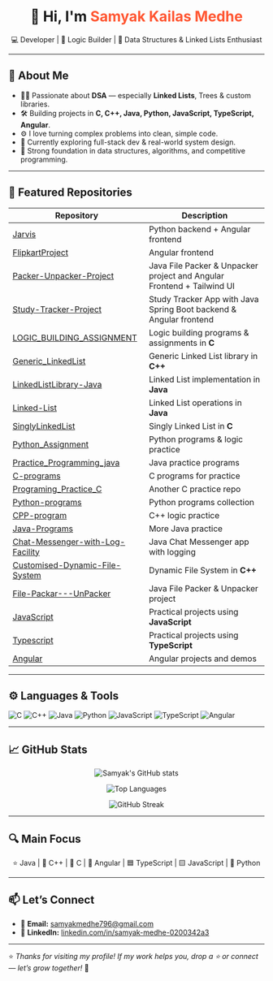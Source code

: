 <h1 align="center">👋 Hi, I'm <span style="color:#FF5733;">Samyak Kailas Medhe</span></h1>

<p align="center">
  💻 Developer | 🧩 Logic Builder | 🔗 Data Structures & Linked Lists Enthusiast
</p>

---

## 🚀 About Me

- 👨‍💻 Passionate about **DSA** — especially **Linked Lists**, Trees & custom libraries.
- 🛠️ Building projects in **C, C++, Java, Python, JavaScript, TypeScript, Angular**.
- ⚙️ I love turning complex problems into clean, simple code.
- 🌱 Currently exploring full-stack dev & real-world system design.
- 🧠 Strong foundation in data structures, algorithms, and competitive programming.

---

## 📌 Featured Repositories

| Repository | Description |
| ----------------------------- | ------------------------------------------------------------------------------------ |
| [Jarvis](https://github.com/Samyakmedhe/Jarvis) |Python backend + Angular frontend|
| [FlipkartProject](https://github.com/Samyakmedhe/FlikartAppProject) | Angular frontend|
| [Packer-Unpacker-Project](https://github.com/Samyakmedhe/Packer-UnPacker-Project) | Java File Packer & Unpacker project and Angular Frontend + Tailwind UI|
| [Study-Tracker-Project](https://github.com/Samyakmedhe/Study-Tracker-Project) | Study Tracker App with Java Spring Boot backend & Angular frontend |
| [LOGIC_BUILDING_ASSIGNMENT](https://github.com/Samyakmedhe/LOGIC_BUILIDING_ASSIGNMENT) | Logic building programs & assignments in **C** |
| [Generic_LinkedList](https://github.com/Samyakmedhe/Generic_LinkedList) | Generic Linked List library in **C++** |
| [LinkedListLibrary-Java](https://github.com/Samyakmedhe/LinkedListLibrary-Java) | Linked List implementation in **Java** |
| [Linked-List](https://github.com/Samyakmedhe/Linked-List) | Linked List operations in **Java** |
| [SinglyLinkedList](https://github.com/Samyakmedhe/SinglyLinkedList) | Singly Linked List in **C** |
| [Python_Assignment](https://github.com/Samyakmedhe/Python_Assignment) | Python programs & logic practice |
| [Practice_Programming_java](https://github.com/Samyakmedhe/Practice_Programming_java) | Java practice programs |
| [C-programs](https://github.com/Samyakmedhe/C-programs) | C programs for practice |
| [Programing_Practice_C](https://github.com/Samyakmedhe/Programing_Practice_C) | Another C practice repo |
| [Python-programs](https://github.com/Samyakmedhe/Python-programs) | Python programs collection |
| [CPP-program](https://github.com/Samyakmedhe/CPP-program) | C++ logic practice |
| [Java-Programs](https://github.com/Samyakmedhe/Java-Programs) | More Java practice |
| [Chat-Messenger-with-Log-Facility](https://github.com/Samyakmedhe/Chat-Messenger-with-Log-Facility) | Java Chat Messenger app with logging |
| [Customised-Dynamic-File-System](https://github.com/Samyakmedhe/Customised-Dynamic-File-System) | Dynamic File System in **C++** |
| [File-Packar---UnPacker](https://github.com/Samyakmedhe/File-Packar---UnPacker) | Java File Packer & Unpacker project |
| [JavaScript](https://github.com/Samyakmedhe/JavaScript) | Practical projects using **JavaScript** |
| [Typescript](https://github.com/Samyakmedhe/Typescript-) | Practical projects using **TypeScript** |
| [Angular](https://github.com/Samyakmedhe/Angular-Projects) | Angular projects and demos |

---

## ⚙️ Languages & Tools

![C](https://img.shields.io/badge/-C-00599C?style=flat-square&logo=c)
![C++](https://img.shields.io/badge/-C++-00599C?style=flat-square&logo=c%2B%2B)
![Java](https://img.shields.io/badge/-Java-007396?style=flat-square&logo=java)
![Python](https://img.shields.io/badge/-Python-3776AB?style=flat-square&logo=python)
![JavaScript](https://img.shields.io/badge/-JavaScript-F7DF1E?style=flat-square&logo=javascript)
![TypeScript](https://img.shields.io/badge/-TypeScript-3178C6?style=flat-square&logo=typescript)
![Angular](https://img.shields.io/badge/-Angular-DD0031?style=flat-square&logo=angular)

---

## 📈 GitHub Stats

<p align="center">
  <img src="https://github-readme-stats.vercel.app/api?username=Samyakmedhe&show_icons=true&theme=radical" alt="Samyak's GitHub stats"/>
</p>

<p align="center">
  <img src="https://github-readme-stats.vercel.app/api/top-langs/?username=Samyakmedhe&layout=compact&theme=radical&langs_count=8&hide=css,html" alt="Top Languages"/>
</p>

<p align="center">
  <img src="https://streak-stats.demolab.com/?user=Samyakmedhe&theme=radical" alt="GitHub Streak"/>
</p>

---

## 🔍 Main Focus

<p align="center">
  ⭐ Java | 🔵 C++ | 🔷 C | 🔴 Angular | 🟦 TypeScript | 🟨 JavaScript | 🐍 Python  
</p>

---

## 📫 Let’s Connect

- 📧 **Email:** [samyakmedhe796@gmail.com](mailto:samyakmedhe796@gmail.com)
- 💼 **LinkedIn:** [linkedin.com/in/samyak-medhe-0200342a3](https://www.linkedin.com/in/samyak-medhe-0200342a3/)

---

⭐ *Thanks for visiting my profile! If my work helps you, drop a ⭐ or connect — let’s grow together!* 🚀
